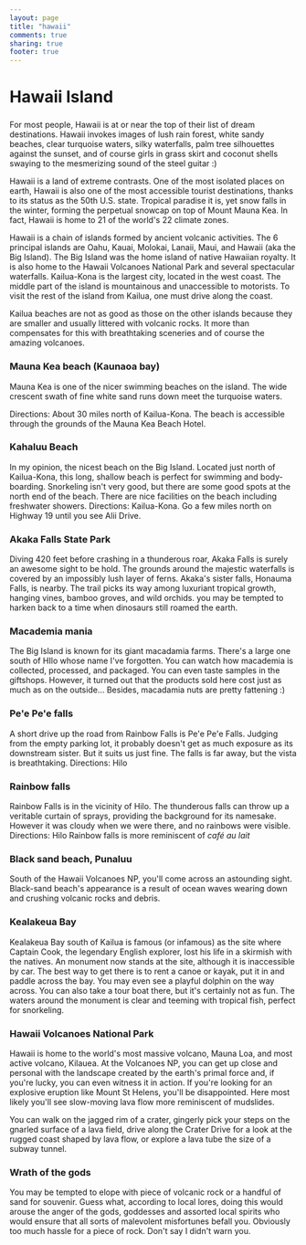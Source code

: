 ```yaml
---
layout: page
title: "hawaii"
comments: true
sharing: true
footer: true
---
```

<h1>Hawaii Island</h1>
<h3><em></em></h3>
For most people, Hawaii is at or near the top of their list of dream destinations. Hawaii invokes images of lush rain forest, white sandy beaches, clear turquoise waters, silky waterfalls, palm tree silhouettes against the sunset, and of course girls in grass skirt and coconut shells swaying to the mesmerizing sound of the steel guitar :) 

Hawaii is a land of extreme contrasts. One of the most isolated places on earth, Hawaii is also one of the most accessible tourist destinations, thanks to its status as the 50th U.S. state. Tropical paradise it is, yet snow falls in the winter, forming the perpetual snowcap on top of Mount Mauna Kea. In fact, Hawaii is home to 21 of the world's 22 climate zones.

Hawaii is a chain of islands formed by ancient volcanic activities. The 6 principal islands are Oahu, Kauai, Molokai, Lanaii, Maui, and Hawaii (aka the Big Island). The Big Island was the home island of native Hawaiian royalty. It is also home to the Hawaii Volcanoes National Park and several spectacular waterfalls. Kailua-Kona is the largest city, located in the west coast. The middle part of the island is mountainous and unaccessible to motorists. To visit the rest of the island from Kailua, one must drive along the coast.

Kailua beaches are not as good as those on the other islands because they are smaller and usually littered with volcanic rocks. It more than compensates for this with breathtaking sceneries and of course the amazing volcanoes.

<h3>Mauna Kea beach (Kaunaoa bay)</h3>
Mauna Kea is one of the nicer swimming beaches on the island. The wide crescent swath of fine white sand runs down meet the turquoise waters.

Directions: About 30 miles north of Kailua-Kona. The beach is accessible through the grounds of the Mauna Kea Beach Hotel.

<h3>Kahaluu Beach</h3>

In my opinion, the nicest beach on the Big Island. Located just north of Kailua-Kona, this long, shallow beach is perfect for swimming and body-boarding. Snorkeling isn't very good, but there are some good spots at the north end of the beach. There are nice facilities on the beach including freshwater showers.
Directions: Kailua-Kona. Go a few miles north on Highway 19 until you see Alii Drive.

<h3>Akaka Falls State Park</h3>

Diving 420 feet before crashing in a thunderous roar, Akaka Falls is surely an awesome sight to be hold. The grounds around the majestic waterfalls is covered by an impossibly lush layer of ferns. Akaka's sister falls, Honauma Falls, is nearby. The trail picks its way among luxuriant tropical growth, hanging vines, bamboo groves, and wild orchids. you may be tempted to harken back to a time when dinosaurs still roamed the earth.

<h3>Macademia mania</h3>

The Big Island is known for its giant macadamia farms. There's a large one south of HIlo whose name I've forgotten. You can watch how macademia is collected, processed, and packaged. You can even taste samples in the giftshops. However, it turned out that the products sold here cost just as much as on the outside... Besides, macadamia nuts are pretty fattening :)

<h3>Pe'e Pe'e falls</h3>

A short drive up the road from Rainbow Falls is Pe'e Pe'e Falls. Judging from the empty parking lot, it probably doesn't get as much exposure as its downstream sister. But it suits us just fine. The falls is far away, but the vista is breathtaking.
Directions: Hilo

<h3>Rainbow falls</h3>
Rainbow Falls is in the vicinity of Hilo. The thunderous falls can throw up a veritable curtain of sprays, providing the background for its namesake. However it was cloudy when we were there, and no rainbows were visible.
Directions: Hilo
 Rainbow falls is more reminiscent of <em>caf&eacute; au lait</em>

<h3>Black sand beach, Punaluu</h3>

South of the Hawaii Volcanoes NP, you'll come across an astounding sight. Black-sand beach's appearance is a result of ocean waves wearing down and crushing volcanic rocks and debris.

<h3>Kealakeua Bay</h3>

Kealakeua Bay south of Kailua is famous (or infamous) as the site where Captain Cook, the legendary English explorer, lost his life in a skirmish with the natives. An monument now stands at the site, although it is inaccessible by car. The best way to get there is to rent a canoe or kayak, put it in and paddle across the bay. You may even see a playful dolphin on the way across. You can also take a tour boat there, but it's certainly not as fun. The waters around the monument is clear and teeming with tropical fish, perfect for snorkeling.

<h3>Hawaii Volcanoes National Park</h3>

Hawaii is home to the world's most massive volcano, Mauna Loa, and most active volcano, Kilauea. At the Volcanoes NP, you can get up close and personal with the landscape created by the earth's primal force and, if you're lucky, you can even witness it in action. If you're looking for an explosive eruption like Mount St Helens, you'll be disappointed. Here most likely you'll see slow-moving lava flow more reminiscent of mudslides. 

You can walk on the jagged rim of a crater, gingerly pick your steps on the gnarled surface of a lava field, drive along the Crater Drive for a look at the rugged coast shaped by lava flow, or explore a lava tube the size of a subway tunnel.

<h3>Wrath of the gods</h3>
You may be tempted to elope with piece of volcanic rock or a handful of sand for souvenir. Guess what, according to local lores, doing this would arouse the anger of the gods, goddesses and assorted local spirits who would ensure that all sorts of malevolent misfortunes befall you. Obviously too much hassle for a piece of rock. Don't say I didn't warn you.




